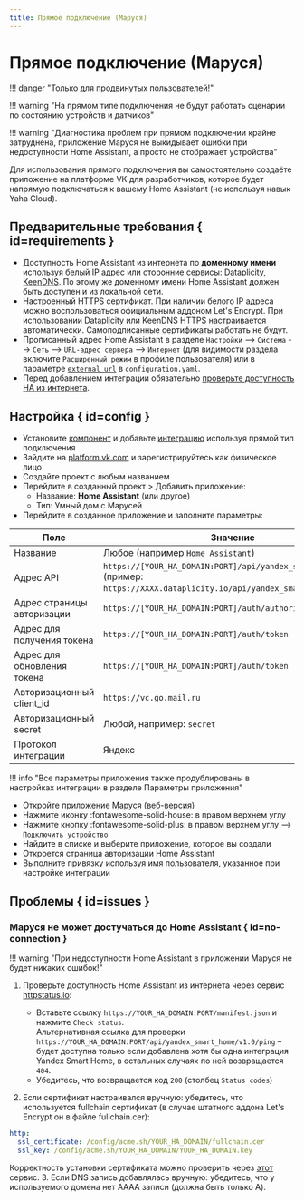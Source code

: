 ```yaml
---
title: Прямое подключение (Маруся)
---
```

# Прямое подключение (Маруся)

!!! danger "Только для продвинутых пользователей!"

!!! warning "На прямом типе подключения не будут работать сценарии по состоянию устройств и датчиков"

!!! warning "Диагностика проблем при прямом подключении крайне затруднена, приложение Маруся не выкидывает ошибки при недоступности Home Assistant, а просто не отображает устройства"

Для использования прямого подключения вы самостоятельно создаёте приложение на платформе VK для разработчиков, которое будет напрямую подключаться к вашему Home Assistant (не используя навык Yaha Cloud).

## Предварительные требования { id=requirements }

* Доступность Home Assistant из интернета по **доменному имени** используя белый IP адрес или
  сторонние сервисы: [Dataplicity](https://github.com/AlexxIT/Dataplicity), [KeenDNS](https://keenetic.link). По этому же доменному имени Home Assistant должен быть доступен и из локальной сети.
* Настроенный HTTPS сертификат. При наличии белого IP адреса можно воспользоваться официальным аддоном Let's Encrypt.
  При использовании Dataplicity или KeenDNS HTTPS настраивается автоматически. Самоподписанные сертификаты работать не будут.
* Прописанный адрес Home Assistant в разделе `Настройки` --> `Система` --> `Сеть` --> `URL-адрес сервера` --> `Интернет` (для видимости раздела включите `Расширенный режим` в профиле пользователя) или в параметре [`external_url`](https://www.home-assistant.io/integrations/homeassistant/#external_url) в `configuration.yaml`.
* Перед добавлением интеграции обязательно [проверьте доступность HA из интернета](#no-connection).

## Настройка { id=config }

* Установите [компонент](../../install/component.md) и добавьте [интеграцию](../../install/integration.md) используя прямой тип подключения
* Зайдите на [platform.vk.com](https://platform.vk.com) и зарегистрируйтесь как физическое лицо
* Создайте проект с любым названием
* Перейдите в созданный проект > Добавить приложение:
    * Название: **Home Assistant** (или другое)
    * Тип: Умный дом с Марусей
* Перейдите в созданное приложение и заполните параметры:

| Поле                        | Значение                                                                                                                         |
| --------------------------- | -------------------------------------------------------------------------------------------------------------------------------- |
| Название                    | Любое (например `Home Assistant`)                                                                                                |
| Адрес API                   | `https://[YOUR_HA_DOMAIN:PORT]/api/yandex_smart_home/v1.0`<br>(пример: `https://XXXX.dataplicity.io/api/yandex_smart_home/v1.0`) |
| Адрес страницы авторизации  | `https://[YOUR_HA_DOMAIN:PORT]/auth/authorize`                                                                                   |
| Адрес для получения тоĸена  | `https://[YOUR_HA_DOMAIN:PORT]/auth/token`                                                                                       |
| Адрес для обновления токена | `https://[YOUR_HA_DOMAIN:PORT]/auth/token`                                                                                       |
| Авторизационный client_id   | `https://vc.go.mail.ru`                                                                                                          |
| Авторизационный secret      | Любой, например: `secret`                                                                                                        |
| Протокол интеграции         | Яндекс                                                                                                                           |

!!! info "Все параметры приложения также продублированы в настройках интеграции в разделе Параметры приложения"

* Откройте приложение [Маруся](https://trk.mail.ru/c/u2dc49) ([веб-версия](https://m.vk.com/app8022694))
* Нажмите иконку :fontawesome-solid-house: в правом верхнем углу
* Нажмите кнопку :fontawesome-solid-plus: в правом верхнем углу --> `Подключить устройство`
* Найдите в списке и выберите приложение, которое вы создали
* Откроется страница авторизации Home Assistant
* Выполните привязку используя имя пользователя, указанное при настройке интеграции

## Проблемы { id=issues }

### Маруся не может достучаться до Home Assistant { id=no-connection }

!!! warning "При недоступности Home Assistant в приложении Маруся не будет никаких ошибок!"

1. Проверьте доступность Home Assistant из интернета через сервис [httpstatus.io](https://httpstatus.io):
     * Вставьте ссылку `https://YOUR_HA_DOMAIN:PORT/manifest.json` и нажмите `Check status`.<br>
       Альтернативная ссылка для проверки `https://YOUR_HA_DOMAIN:PORT/api/yandex_smart_home/v1.0/ping` – будет доступна только если добавлена хотя бы одна интеграция Yandex Smart Home, в остальных случаях по ней возвращается `404`.
     * Убедитесь, что возвращается код `200` (столбец `Status codes`)

2. Если сертификат настраивался вручную: убедитесь, что используется fullchain сертификат
   (в случае штатного аддона Let's Encrypt он в файле fullchain.cer):

  ```yaml
  http:
    ssl_certificate: /config/acme.sh/YOUR_HA_DOMAIN/fullchain.cer
    ssl_key: /config/acme.sh/YOUR_HA_DOMAIN/YOUR_HA_DOMAIN.key
  ```

  Корректность установки сертификата можно проверить через [этот](https://www.sslshopper.com/ssl-checker.html) сервис.
3. Если DNS запись добавлялась вручную: убедитесь, что у используемого домена нет AAAA записи (должна быть только A).
